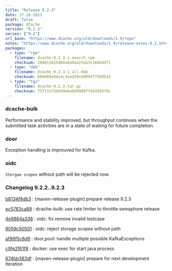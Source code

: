 ```yaml
---
title: "Release 9.2.3"
date: 27.10.2023
draft: false
package: dCache
version: "9.2.3"
series: ["9.2"]
url_base: "https://www.dcache.org/old/downloads/1.9/repo"
notes: "https://www.dcache.org/old/downloads/1.9/release-notes-9.2.shtml"
packages:
  - type: "rpm"
    filename: dcache-9.2.3-1.noarch.rpm
    checksum: 294011815d84a649ae25da3c168d4df1
  - type: "deb"
    filename: dcache_9.2.3-1_all.deb
    checksum: 68e669e4dcac3ead10ce089477269542
  - type: "tgz"
    filename: dcache-9.2.3.tar.gz
    checksum: 7571fe73b849e6ab94909ff43455479c
---
```


### dcache-bulk



Performance and stability improved,
but throughput continues when the submitted
task activities are in a state of waiting
for future completion.


### door

Exception handling is improuved for Kafka.


### oidc

`Storgae scopes` without path will be rejected now.

### Changelog 9.2.2..9.2.3

<!-- git log 9.2.2..9.2.3 -no-merges -format='[%h](https://github.com/dcache/dcache/commit/%H)%n:   %s%n' -->

[b8134f8db3](https://github.com/dcache/dcache/commit/b8134f8db3bb14e0202558aee83ba5d2e3ad7a26)
:   [maven-release-plugin] prepare release 9.2.3

[ec5783ca89](https://github.com/dcache/dcache/commit/ec5783ca89e5ffbe3e3bead47a56ff7c5b7c9d0d)
:   dcache-bulk: use rate limiter to throttle semaphore release

[4e9864a336](https://github.com/dcache/dcache/commit/4e9864a3369bf258dd72179a2a7b16d509af8b2b)
:   oidc: fix remove invalid testcase

[8059c50501](https://github.com/dcache/dcache/commit/8059c5050166d5b4a89a4a2d62f35218b468c2aa)
:   oidc: reject storage scopes without path

[af96f5c6d6](https://github.com/dcache/dcache/commit/af96f5c6d6f69a234789e549dcad395dc2abb5fb)
:   door,pool: handle multiple possible KafkaExceptions

[c9fe2f61f9](https://github.com/dcache/dcache/commit/c9fe2f61f951804e221a104b91b5c21f0c34ac04)
:   docker: use exec for start java process

[674bb383df](https://github.com/dcache/dcache/commit/674bb383df4a3587de9d38111f84ed8480d4e5af)
:   [maven-release-plugin] prepare for next development iteration

